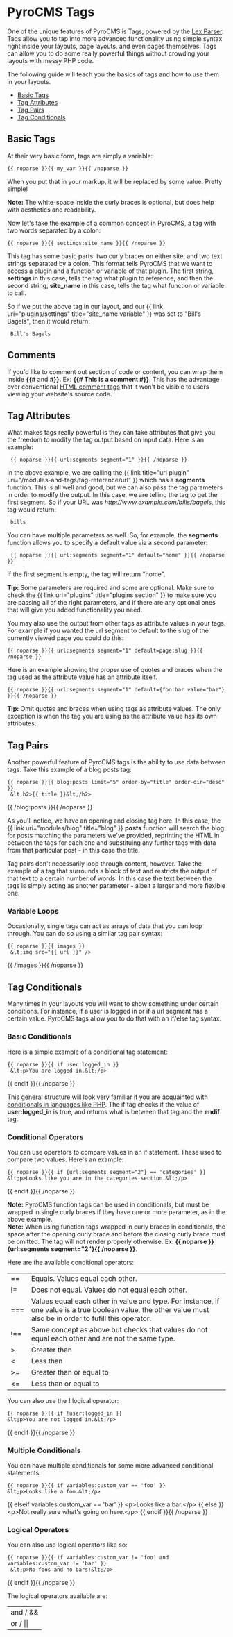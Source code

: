 # PyroCMS Tags

One of the unique features of PyroCMS is Tags, powered by the [Lex Parser](https://github.com/happyninjas/lex). Tags allow you to tap into more advanced functionality using simple syntax right inside your layouts, page layouts, and even pages themselves. Tags can allow you to do some really powerful things without crowding your layouts with messy PHP code.

The following guide will teach you the basics of tags and how to use them in your layouts.

<div class="subnav">
    <ul class="nav nav-pills">
        <li><a href="#basic">Basic Tags</a></li>
        <li><a href="#attributes">Tag Attributes</a></li>
        <li><a href="#pairs">Tag Pairs</a></li>
        <li><a href="#conditionals">Tag Conditionals</a></li>
    </ul>
</div>

<div id="basic"></div>

## Basic Tags

At their very basic form, tags are simply a variable:

    {{ noparse }}{{ my_var }}{{ /noparse }}

When you put that in your markup, it will be replaced by some value. Pretty simple!

<div class="tip"><strong>Note:</strong> The white-space inside the curly braces is optional, but does help with aesthetics and readability.</div>

Now let's take the example of a common concept in PyroCMS, a tag with two words separated by a colon:

    {{ noparse }}{{ settings:site_name }}{{ /noparse }}

This tag has some basic parts: two curly braces on either site, and two text strings separated by a colon. This format tells PyroCMS that we want to access a plugin and a function or variable of that plugin. The first string, **settings** in this case, tells the tag what plugin to reference, and then the second string, **site_name** in this case, tells the tag what function or variable to call.

So if we put the above tag in our layout, and our {{ link uri="plugins/settings" title="site_name variable" }} was set to "Bill's Bagels", then it would return:

     Bill's Bagels

## Comments

If you'd like to comment out section of code or content, you can wrap them inside **&#123;&#123;#** and **#&#125;&#125;**. Ex: **&#123;&#123;# This is a comment #&#125;&#125;**. 
This has the advantage over conventional [HTML comment tags](http://www.w3.org/TR/html4/intro/sgmltut.html#h-3.2.4) that it won't be visible to users viewing your website's source code.

<div id="attributes"></div>

## Tag Attributes

What makes tags really powerful is they can take attributes that give you the freedom to modify the tag output based on input data. Here is an example:

     {{ noparse }}{{ url:segments segment="1" }}{{ /noparse }}

In the above example, we are calling the {{ link title="url plugin" uri="/modules-and-tags/tag-reference/url" }} which has a **segments** function. This is all well and good, but we can also pass the tag parameters in order to modify the output. In this case, we are telling the tag to get the first segment. So if your URL was _http://www.example.com/bills/bagels_, this tag would return:

     bills

You can have multiple parameters as well. So, for example, the **segments** function allows you to specify a default value via a second parameter:

     {{ noparse }}{{ url:segments segment="1" default="home" }}{{ /noparse }}

If the first segment is empty, the tag will return "home".

<div class="tip"><strong>Tip:</strong> Some parameters are required and some are optional. Make sure to check the {{ link uri="plugins" title="plugins section" }} to make sure you are passing all of the right parameters, and if there are any optional ones that will give you added functionality you need.</div>

You may also use the output from other tags as attribute values in your tags. For example if you wanted the url segment to default to the slug of the currently viewed page you could do this:

    {{ noparse }}{{ url:segments segment="1" default=page:slug }}{{ /noparse }}

Here is an example showing the proper use of quotes and braces when the tag used as the attribute value has an attribute itself.

    {{ noparse }}{{ url:segments segment="1" default={foo:bar value="baz"} }}{{ /noparse }}

<div class="tip"><strong>Tip:</strong> Omit quotes and braces when using tags as attribute values. The only exception is when the tag you are using as the attribute value has its own attributes.</div>

<div id="pairs"></div>

## Tag Pairs

Another powerful feature of PyroCMS tags is the ability to use data between tags. Take this example of a blog posts tag:

    {{ noparse }}{{ blog:posts limit="5" order-by="title" order-dir="desc" }}
     &lt;h2>{{ title }}&lt;/h2>
{{ /blog:posts }}{{ /noparse }}

As you'll notice, we have an opening and closing tag here. In this case, the {{ link uri="modules/blog" title="blog" }} **posts** function will search the blog for posts matching the parameters we've provided, reprinting the HTML in between the tags for each one and substituing any further tags with data from that particular post - in this case the title.

Tag pairs don't necessarily loop through content, however. Take the example of a tag that surrounds a block of text and restricts the output of that text to a certain number of words. In this case the text between the tags is simply acting as another parameter - albeit a larger and more flexible one.

### Variable Loops

Occasionally, single tags can act as arrays of data that you can loop through. You can do so using a similar tag pair syntax:

    {{ noparse }}{{ images }}
     &lt;img src="{{ url }}" />
{{ /images }}{{ /noparse }}

<div id="conditionals"></div>

## Tag Conditionals

Many times in your layouts you will want to show something under certain conditions. For instance, if a user is logged in or if a url segment has a certain value. PyroCMS tags allow you to do that with an if/else tag syntax.

### Basic Conditionals

Here is a simple example of a conditional tag statement:

    {{ noparse }}{{ if user:logged_in }}
     &lt;p>You are logged in.&lt;/p>
{{ endif }}{{ /noparse }}

This general structure will look very familiar if you are acquainted with [conditionals in languages like PHP](http://php.net/manual/en/control-structures.if.php). The if tag checks if the value of **user:logged_in** is true, and returns what is between that tag and the **endif** tag.

### Conditional Operators

You can use operators to compare values in an if statement. These used to compare two values. Here's an example:

    {{ noparse }}{{ if {url:segments segment="2"} == 'categories' }}
    &lt;p>Looks like you are in the categories section.&lt;/p>
{{ endif }}{{ /noparse }}

<div class="tip"><strong>Note:</strong> PyroCMS function tags can be used in conditionals, but must be wrapped in single curly braces if they have one or more parameter, as in the above example.</div>

<div class="tip"><strong>Note:</strong> When using function tags wrapped in curly braces in conditionals, the space after the opening curly brace and before the closing curly brace must be omitted. The tag will not render properly otherwise. Ex: <strong> {{ noparse }}{url:segments segment="2"}{{ /noparse }}</strong>.</div>

Here are the available conditional operators:

<table class="table">
<tr>
<td>==</td>
<td>Equals. Values equal each other.</td>
</tr>
<tr>
<td>!=</td>
<td>Does not equal. Values do not equal each other.</td>
</tr>
<tr>
<td>===</td>
<td>Values equal each other in value and type. For instance, if one value is a true boolean value, the other value must also be in order to fufill this operator.</td>
</tr>
<tr>
<td>!==</td>
<td>Same concept as above but checks that values do not equal each other and are not the same type.</td>
</tr>
<tr>
<td>></td>
<td>Greater than</td>
</tr>
<tr>
<td><</td>
<td>Less than</td>
</tr>
<tr>
<td>>=</td>
<td>Greater than or equal to</td>
</tr>
<tr>
<td><=</td>
<td>Less than or equal to</td>
</tr>
</table>

You can also use the **!** logical operator:

    {{ noparse }}{{ if !user:logged_in }}
    &lt;p>You are not logged in.&lt;/p>
{{ endif }}{{ /noparse }}

### Multiple Conditionals

You can have multiple conditionals for some more advanced conditional statements:

    {{ noparse }}{{ if variables:custom_var == 'foo' }}
    &lt;p>Looks like a foo.&lt;/p>
{{ elseif variables:custom_var == 'bar' }}
    &lt;p>Looks like a bar.&lt;/p>
{{ else }}
    &lt;p>Not really sure what's going on here.&lt;/p>
{{ endif }}{{ /noparse }}

### Logical Operators

You can also use logical operators like so:

    {{ noparse }}{{ if variables:custom_var != 'foo' and variables:custom_var != 'bar' }}
     &lt;p>No foos and no bars!&lt;/p>
{{ endif }}{{ /noparse }}

The logical operators available are:

<table>
<tr><td>and / &&</td></tr>
<tr><td>or / ||</td></tr>
</table>

